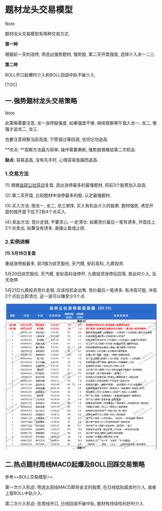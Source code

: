 # 题材龙头交易模型

> [!note]
>
> 题材龙头交易模型有两种交易方式.
>
> **第一种**
>
> 根据前一天的涨停, 筛选出强势题材, 强势股, 第二天开盘强度, 选择介入龙一二三.
>
> **第二种**
>
> BOLL开口起爆时介入和BOLL回调中轨不破介入.



[TOC]

## 一.强势题材龙头交易策略

> [!note]
>
> 此策略需要注意, 龙一涨停股强度, 如果强度不够, 继续观察等午盘入龙一, 龙二, 够强才追龙二, 龙三.  
>
> 也要注意观察当前高度, 宁愿错过等回调, 也切记勿追高.

**优点: **观察方法最为简单, 操作需要果断, 强势股很难给第二次机会. 

**缺点:** 容易追高, 没有先手时, 心情容易急躁而追高.



### 1.交易方法

(1).根据[韭研公社异动](https://www.jiuyangongshe.com/action)复盘, 选出涨停最多的最强题材, 将前3个股票加入自选.

(2).第二天开盘, 比较题材中涨停最多的股, 认定最强题材.

(3).买入方法: 按龙一, 龙二, 龙三顺序, 买入有机会介入的股票. 题材强势, 诱空开盘的按开盘下往下2到4个点买入.

(4).卖出方法: 竞价走弱, 不要贪心, 一定清仓. 如果竞价最后一笔有诱多, 开盘往上2个点卖出, 如果没有诱多, 直接止盈或止损. 



### 2.实例讲解

**(1).5月19日复盘**

重组涨停股最多, 前3强为综艺股份, 天汽模, 安彩高科, 九鼎投资.

5月20日综艺股份, 天汽模, 安彩高科涨停开, 九鼎投资涨停后回落, 若此时介入, 当天涨停.

5月21日九鼎投资竞价走弱, 应该找机会出售. 竞价最后一笔诱多, 有冲高可能, 冲高2个点后立即清仓, 这一波可以赚至少3个点.   

![image-20250613224842169](images/image-20250613224842169-1749826123886-1.png)



## 二.热点题材周线MACD起爆及BOLL回踩交易策略

参考<<BOLL交易模型>>.

第一次介入机会: 筛选出周线MACD即将金叉的股票, 在日线低轨超卖时介入, 或者上穿BOLL中轨介入. 

第二次介入机会: 在周线开口, 日线回调不破中轨, 题材有持续性利好时介入.